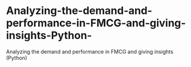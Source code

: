 # Analyzing-the-demand-and-performance-in-FMCG-and-giving-insights-Python-
Analyzing the demand and performance in FMCG and giving insights (Python)
